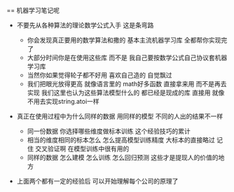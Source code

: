 

== 机器学习笔记呢


+  不要先从各种算法的理论数学公式入手 这是条弯路
	+ 你会发现真正要用的数学算法和撒的 基本主流机器学习库 全都帮你实现完了 
	+ 大部分时间你是在使用这些库 而不是 我自己要按数学公式自己协议套机器学习库
	+ 当然你如果觉得轮子都不好用 喜欢自己造的 自觉飘过
	+ 我们把眼光放得更高 就像语言里的 math好多函数 直接拿来用 而不是再去实现 
		我们这里也认为这些算法模型什么的 都已经是现成的库 直接用 就像不用去实现string.atoi一样

+  真正在使用过程中为什么同样的数据 用同样的模型 不同的人出的结果不一样
	+ 同一份数据 你选择哪些维度做标本训练 这个经验技巧的累计
	+ 相当的维度相同的标本怎么 怎么提高模型训练精度 大标本的直接略过 
	  记住 交叉验证啊 在模型训练中很有用的
	+ 同样的数据 怎么建模 怎么训练 怎么回归预测 这些才是提现人的价值的地方
  

+  上面两个都有一定的经验后 可以开始理解每个公司的原理了
